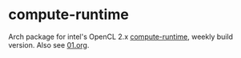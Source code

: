 # compute-runtime

Arch package for intel's OpenCL 2.x [compute-runtime], weekly build version.
Also see [01.org].

[compute-runtime]: https://github.com/intel/compute-runtime
[01.org]: https://01.org/compute-runtime


